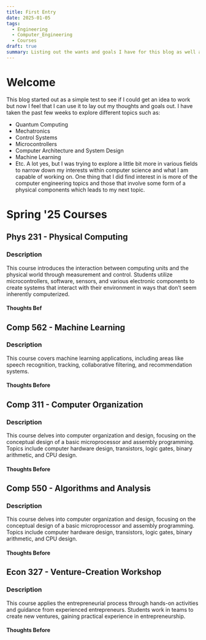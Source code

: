```yaml
---
title: First Entry
date: 2025-01-05
tags:
  - Engineering
  - Computer_Engineering
  - Courses
draft: true
summary: Listing out the wants and goals I have for this blog as well as what i'm learning
---
```

# Welcome
This blog started out as a simple test to see if I could get an idea to work but now I feel that I can use it to lay out my thoughts and goals out. I have taken the past few weeks to explore different topics such as:
* Quantum Computing
* Mechatronics
* Control Systems
* Microcontrollers
* Computer Architecture and System Design
* Machine Learning
* Etc.
A lot yes, but I was trying to explore a little bit more in various fields to narrow down my interests within computer science and what I am capable of working on. One thing that I did find interest in is more of the computer engineering topics and those that involve some form of a physical components which leads to my next topic.

# Spring '25 Courses
## Phys 231 - Physical Computing
### Description
This course introduces the interaction between computing units and the physical world through measurement and control. Students utilize microcontrollers, software, sensors, and various electronic components to create systems that interact with their environment in ways that don’t seem inherently computerized.
#### Thoughts Bef


## Comp 562 - Machine Learning
### Description
This course covers machine learning applications, including areas like speech recognition, tracking, collaborative filtering, and recommendation systems.
#### Thoughts Before
## Comp 311 - Computer Organization
### Description
This course delves into computer organization and design, focusing on the conceptual design of a basic microprocessor and assembly programming. Topics include computer hardware design, transistors, logic gates, binary arithmetic, and CPU design.
#### Thoughts Before
## Comp 550 - Algorithms and Analysis
### Description
This course delves into computer organization and design, focusing on the conceptual design of a basic microprocessor and assembly programming. Topics include computer hardware design, transistors, logic gates, binary arithmetic, and CPU design.
#### Thoughts Before
## Econ 327 - Venture-Creation Workshop
### Description
This course applies the entrepreneurial process through hands-on activities and guidance from experienced entrepreneurs. Students work in teams to create new ventures, gaining practical experience in entrepreneurship.
#### Thoughts Before
